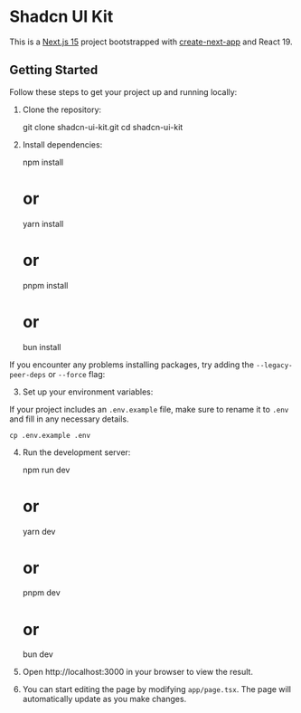 # Shadcn UI Kit

This is a [Next.js 15](https://nextjs.org/) project bootstrapped with [create-next-app](https://github.com/vercel/next.js/tree/canary/packages/create-next-app) and React 19.

## Getting Started

Follow these steps to get your project up and running locally:

1. Clone the repository:


    git clone shadcn-ui-kit.git
    cd shadcn-ui-kit
   
2. Install dependencies:


    npm install
    # or
    yarn install
    # or
    pnpm install
    # or
    bun install

If you encounter any problems installing packages, try adding the `--legacy-peer-deps` or `--force` flag:

    
3. Set up your environment variables:

If your project includes an `.env.example` file, make sure to rename it to `.env` and fill in any necessary details.

    cp .env.example .env

4. Run the development server:

    
    npm run dev
    # or
    yarn dev
    # or
    pnpm dev
    # or
    bun dev
   
5. Open http://localhost:3000 in your browser to view the result.
6. You can start editing the page by modifying `app/page.tsx`. The page will automatically update as you make changes.
